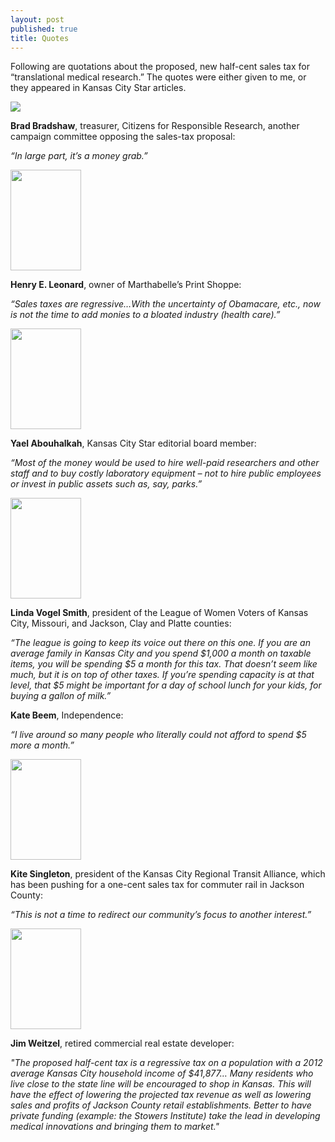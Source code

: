 ```yaml
---
layout: post
published: true
title: Quotes
---
```


Following are quotations about the proposed, new half-cent sales tax for “translational medical research.” The quotes were either given to me, or they appeared in Kansas City Star articles.

<img src="{{ site.baseurl }}/img/bradshaw.jpg" class="img-responsive">

**Brad Bradshaw**, treasurer, Citizens for Responsible Research, another campaign committee opposing the sales-tax proposal:

_“In large part, it’s a money grab.”_

<img src="{{ site.baseurl }}/img/leonard.jpg" height="161" width="113" class="img-responsive">

**Henry E. Leonard**, owner of Marthabelle’s Print Shoppe:

_“Sales taxes are regressive…With the uncertainty of Obamacare, etc., now is not the time to add monies to a bloated industry (health care).”_

<img src="{{ site.baseurl }}/img/abouhalkah.jpg" height="161" width="113" class="img-responsive">

**Yael Abouhalkah**, Kansas City Star editorial board member: 

_“Most of the money would be used to hire well-paid researchers and other staff and to buy costly laboratory equipment – not to hire public employees or invest in public assets such as, say, parks.”_

<img src="{{ site.baseurl }}/img/VogelSmith.jpg" height="161" width="113" class="img-responsive">

**Linda Vogel Smith**, president of the League of Women Voters of Kansas City, Missouri, and Jackson, Clay and Platte counties:

_“The league is going to keep its voice out there on this one. If you are an average family in Kansas City and you spend $1,000 a month on taxable items, you will be spending $5 a month for this tax. That doesn’t seem like much, but it is on top of other taxes. If you’re spending capacity is at that level, that $5 might be important for a day of school lunch for your kids, for buying a gallon of milk.”_

**Kate Beem**, Independence:

_“I live around so many people who literally could not afford to spend $5 more a month.”_

<img src="{{ site.baseurl }}/img/singleton.jpg" height="161" width="113" class="img-responsive">

**Kite Singleton**, president of the Kansas City Regional Transit Alliance, which has been pushing for a one-cent sales tax for commuter rail in Jackson County:

_“This is not a time to redirect our community’s focus to another interest.”_

<img src="{{ site.baseurl }}/img/Weitzel.jpg" height="161" width="113" class="img-responsive">

**Jim Weitzel**, retired commercial real estate developer:

_"The proposed half-cent tax is a regressive tax on a population with a 2012 average Kansas City household income of $41,877… Many residents who live close to the state line will be encouraged to shop in Kansas. This will have the effect of lowering the projected tax revenue as well as lowering sales and profits of Jackson County retail establishments. Better to have private funding (example: the Stowers Institute) take the lead in developing medical innovations and bringing them to market."_
